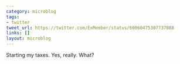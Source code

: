 ```yaml
---
category: microblog
tags:
- twitter
tweet_url: https://twitter.com/ExMember/status/60060475307737088
links: []
layout: microblog
---
```

Starting my taxes. Yes, really. What?
